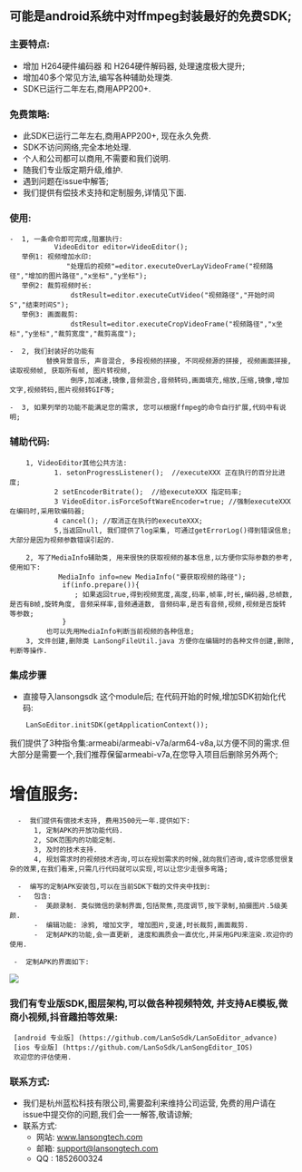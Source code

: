 ## 可能是android系统中对ffmpeg封装最好的免费SDK; 

### 主要特点:
  -  增加 H264硬件编码器 和 H264硬件解码器,  处理速度极大提升;
  -  增加40多个常见方法,编写各种辅助处理类.
  -  SDK已运行二年左右,商用APP200+.
  
### 免费策略:
-  此SDK已运行二年左右,商用APP200+, 现在永久免费.
-  SDK不访问网络,完全本地处理.
-  个人和公司都可以商用,不需要和我们说明.
-  随我们专业版定期升级,维护.
-  遇到问题在issue中解答;
-  我们提供有偿技术支持和定制服务,详情见下面.

### 使用:
```
-  1, 一条命令即可完成,阻塞执行:  
	       VideoEditor editor=VideoEditor();
   举例1: 视频增加水印:
              "处理后的视频"=editor.executeOverLayVideoFrame("视频路径","增加的图片路径","x坐标","y坐标");
   举例2: 裁剪视频时长:
               dstResult=editor.executeCutVideo("视频路径","开始时间S","结束时间S");
   举例3: 画面裁剪:
               dstResult=editor.executeCropVideoFrame("视频路径","x坐标","y坐标","裁剪宽度","裁剪高度");
               
-  2, 我们封装好的功能有
		 替换背景音乐, 声音混合, 多段视频的拼接, 不同视频源的拼接, 视频画面拼接, 读取视频帧, 获取所有帧, 图片转视频, 
               倒序,加减速,镜像,音频混合,音频转码,画面填充,缩放,压缩,镜像,增加文字,视频转码,图片视频转GIF等;
               
-  3, 如果列举的功能不能满足您的需求, 您可以根据ffmpeg的命令自行扩展,代码中有说明;  
```
### 辅助代码:    
```
    1, VideoEditor其他公共方法:
    	   1. setonProgressListener();  //executeXXX 正在执行的百分比进度;
    	   2 setEncoderBitrate();  //给executeXXX 指定码率;
    	   3 VideoEditor.isForceSoftWareEncoder=true; //强制executeXXX 在编码时,采用软编码器;
    	   4 cancel(); //取消正在执行的executeXXX;
    	   5,当返回null, 我们提供了log采集, 可通过getErrorLog()得到错误信息;大部分是因为视频参数错误引起的.
    	   
    2, 写了MediaInfo辅助类, 用来很快的获取视频的基本信息,以方便你实际参数的参考, 使用如下:
            MediaInfo info=new MediaInfo("要获取视频的路径");
             if(info.prepare()){
               	; 如果返回true,得到视频宽度,高度,码率,帧率,时长,编码器,总帧数,是否有B帧,旋转角度, 音频采样率,音频通道数, 音频码率,是否有音频,视频,视频是否旋转 等参数;
             }
	     也可以先用MediaInfo判断当前视频的各种信息;
    3, 文件创建,删除类 LanSongFileUtil.java 方便你在编辑时的各种文件创建,删除, 判断等操作.	     
``` 
### 集成步骤
-  直接导入lansongsdk 这个module后; 在代码开始的时候,增加SDK初始化代码:
```
	LanSoEditor.initSDK(getApplicationContext());
```
我们提供了3种指令集:armeabi/armeabi-v7a/arm64-v8a,以方便不同的需求.但大部分是需要一个,我们推荐保留armeabi-v7a,在您导入项目后删除另外两个;


# 增值服务:
```
  -  我们提供有偿技术支持, 费用3500元一年.提供如下:
	  1, 定制APK的开放功能代码.
	  2, SDK范围内的功能定制. 
	  3, 及时的技术支持.
	  4, 规划需求时的视频技术咨询,可以在规划需求的时候,就向我们咨询,或许您感觉很复杂的效果,在我们看来,只需几行代码就可以实现,可以让您少走很多弯路;
	  
  -  编写的定制APK安装包,可以在当前SDK下载的文件夹中找到:
  -   包含:
      -  美颜录制. 类似微信的录制界面,包括聚焦,亮度调节,按下录制,拍摄图片.5级美颜.
      -  编辑功能: 涂鸦, 增加文字, 增加图片,变速,时长裁剪,画面裁剪.
      -  定制APK的功能,会一直更新, 速度和画质会一直优化,并采用GPU来渲染.欢迎你的使用.
```
	 -  定制APK的界面如下:
![](https://github.com/LanSoSdk/LanSoEditor_common/blob/master/customAPK.png)
	
	

### 我们有专业版SDK,图层架构,可以做各种视频特效, 并支持AE模板,微商小视频,抖音趣拍等效果: 
     [android 专业版] (https://github.com/LanSoSdk/LanSoEditor_advance)
     [ios 专业版] (https://github.com/LanSoSdk/LanSongEditor_IOS)
     欢迎您的评估使用.

### 联系方式:
   -  我们是杭州蓝松科技有限公司,需要盈利来维持公司运营, 免费的用户请在issue中提交你的问题,我们会一一解答,敬请谅解;
   -  联系方式:
      -  网站: www.lansongtech.com
      -  邮箱: support@lansongtech.com
      -  QQ : 1852600324
               
